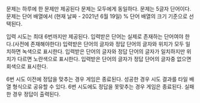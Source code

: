 문제는 하루에 한 문제만 제공된다
문제는 모두에게 동일하다.
문제는 5글자 단어이다.
문제는 단어 배열에서 (현재 날짜 - 2021년 6월 19일) % 단어 배열의 크기 기준으로 선택된다.

입력 시도는 최대 6번까지만 제공된다.
입력받은 단어는 실제로 존재하는 단어여야 한다.(사전에 존재해야한다)
입력받은 단어의 글자와 정답 단어의 글자와 위치가 모두 일치하면 녹색으로 표시한다.
입력받은 단어의 글자와 정답 단어의 글자가 일치하지만 위치가 다르면 노란색으로 표시한다.
입력받은 단어의 글자가 정답 단어의 글자중 없으면 회색으로 표시한다.

6번 시도 이전에 정답을 맞추는 경우 게임은 종료된다.
성공한 경우 시도 결과를 타일 배열 형식으로 공유할 수 있다.
6번 시도에도 정답을 못맞추는 경우 게임은 종료된다.
실패한 경우 정답이 출력된다.
